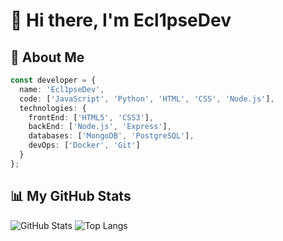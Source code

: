 # 👋 Hi there, I'm Ecl1pseDev

## 🌟 About Me
```typescript
const developer = {
  name: 'Ecl1pseDev',
  code: ['JavaScript', 'Python', 'HTML', 'CSS', 'Node.js'],
  technologies: {
    frontEnd: ['HTML5', 'CSS3'],
    backEnd: ['Node.js', 'Express'],
    databases: ['MongoDB', 'PostgreSQL'],
    devOps: ['Docker', 'Git']
  }
};
```
## 📊 My GitHub Stats
![GitHub Stats](https://github-readme-stats.vercel.app/api?username=Ecl1pseDev&show_icons=true&theme=dark&hide_border=true)
![Top Langs](https://github-readme-stats.vercel.app/api/top-langs/?username=Ecl1pseDev&layout=compact&theme=dark&hide_border=true)

